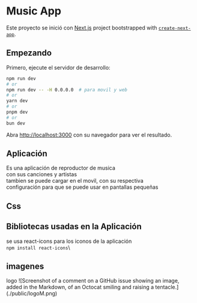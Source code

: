 
# Music App

Este proyecto se inició con [Next.js](https://nextjs.org) project bootstrapped with [`create-next-app`](https://nextjs.org/docs/app/api-reference/cli/create-next-app).

## Empezando

Primero, ejecute el servidor de desarrollo:

```bash
npm run dev
# or
npm run dev -- -H 0.0.0.0  # para movil y web
# or
yarn dev
# or
pnpm dev
# or
bun dev
```
Abra [http://localhost:3000](http://localhost:3000) con su navegador para ver el resultado.


## Aplicación

Es una aplicación de reproductor de musica\
con sus canciones y artistas \
tambien se puede cargar en el movil, con su respectiva\
configuración para que se puede usar en pantallas pequeñas


## Css



## Bibliotecas usadas en la Aplicación

se usa react-icons para los iconos de la aplicación\
`npm install react-icons`\



## imagenes
logo ![Screenshot of a comment on a GitHub issue showing an image, added in the Markdown, of an Octocat smiling and raising a tentacle.] (./public/logoM.png)